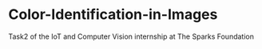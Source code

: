 # Color-Identification-in-Images
Task2 of the IoT and Computer Vision internship at The Sparks Foundation
